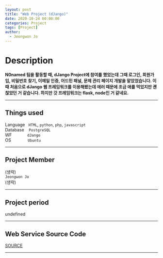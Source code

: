 ```yaml
---
layout: post
title: "Web Project (dJango)"
date: 2020-10-24 00:00:00
categories: Project
tags: [Project]
author:
  - Jeongwon Jo
---
```

# Description <br>
<strong>N0named 팀을 활동할 때, dJango Project에 참여를 했었는데 그때 로그인, 회원가입, 비밀번호 찾기, 이메일 인증, 어드민 패널, 문제 관리 페이지 개발을 맡았었습니다. 이때 처음으로 dJango 웹 프레임워크를 이용해봤는데 에러 때문에 조금 애를 먹었지만 괜찮았던 거 같습니다. 하지만 갓 프레임워크는 flask, node인 거 같네요.</strong><br>

---
## Things used<br>
Language&nbsp;&nbsp;&nbsp;`HTML`, `python`, `php`, `javascript`<br>
Database&nbsp;&nbsp;&nbsp;&nbsp;`PostgreSQL`<br>
WF&nbsp;&nbsp;&nbsp;&nbsp;&nbsp;&nbsp;&nbsp;&nbsp;&nbsp;&nbsp;&nbsp;&nbsp;&nbsp;`dJango`<br>
OS&nbsp;&nbsp;&nbsp;&nbsp;&nbsp;&nbsp;&nbsp;&nbsp;&nbsp;&nbsp;&nbsp;&nbsp;&nbsp;&nbsp;`Ubuntu`<br>

---
## Project Member<br>
(생략)<br>
`Jeongwon Jo`<br>
(생략)

---
## Project period<br>
undefined<br>

---
## Web Service Source Code
[SOURCE](https://github.com/wjddnjs33/dJango_Project/tree/main/source)

---
